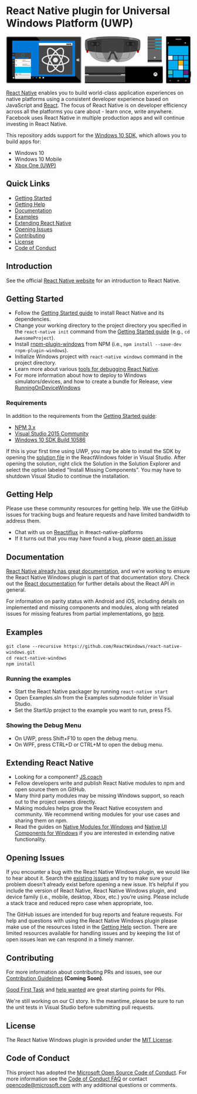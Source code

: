# React Native plugin for Universal Windows Platform (UWP)

![Hero Image with Logo](./.github/hero.png)

[React Native](http://facebook.github.io/react-native) enables you to build world-class application experiences on native platforms using a consistent developer experience based on JavaScript and [React](http://facebook.github.io/react). The focus of React Native is on developer efficiency across all the platforms you care about - learn once, write anywhere. Facebook uses React Native in multiple production apps and will continue investing in React Native.

This repository adds support for the [Windows 10 SDK](https://developer.microsoft.com/en-us/windows/downloads), which allows you to build apps for:

* Windows 10
* Windows 10 Mobile
* [Xbox One (UWP)](https://msdn.microsoft.com/en-us/windows/uwp/xbox-apps/index)

## Quick Links

* [Getting Started](#getting-started)
* [Getting Help](#getting-help)
* [Documentation](#documentation)
* [Examples](#examples)
* [Extending React Native](#extending-react-native)
* [Opening Issues](#opening-issues)
* [Contributing](#contributing)
* [License](#license)
* [Code of Conduct](#code-of-conduct)

## Introduction

See the official [React Native website](https://facebook.github.io/react-native/) for an introduction to React Native.

## Getting Started

* Follow the [Getting Started guide](http://facebook.github.io/react-native/docs/getting-started.html) to install React Native and its dependencies.
* Change your working directory to the project directory you specified in the `react-native init` command from the [Getting Started guide](http://facebook.github.io/react-native/docs/getting-started.html) (e.g., `cd AwesomeProject`).
* Install [rnpm-plugin-windows](https://www.npmjs.com/package/rnpm-plugin-windows) from NPM (i.e., `npm install --save-dev rnpm-plugin-windows`).
* Initialize Windows project with `react-native windows` command in the project directory.
* Learn more about various [tools for debugging React Native](http://facebook.github.io/react-native/docs/debugging.html).
* For more information about how to deploy to Windows simulators/devices, and how to create a bundle for Release, view [RunningOnDeviceWindows](docs/RunningOnDeviceWindows.md)

### Requirements

In addition to the requirements from the [Getting Started guide](http://facebook.github.io/react-native/docs/getting-started.html):

* [NPM 3.x](https://www.npmjs.com/package/npm)
* [Visual Studio 2015 Community](https://msdn.microsoft.com/en-us/library/dd831853.aspx)
* [Windows 10 SDK Build 10586](https://developer.microsoft.com/en-US/windows/downloads/windows-10-sdk)

If this is your first time using UWP, you may be able to install the SDK by opening the [solution file](ReactWindows/ReactNative.sln) in the ReactWindows folder in Visual Studio. After opening the solution, right click the Solution in the Solution Explorer and select the option labeled "Install Missing Components". You may have to shutdown Visual Studio to continue the installation.

## Getting Help

Please use these community resources for getting help. We use the GitHub issues for tracking bugs and feature requests and have limited bandwidth to address them.

* Chat with us on [Reactiflux](https://discord.gg/0ZcbPKXt5bWJVmUY) in #react-native-platforms
* If it turns out that you may have found a bug, please [open an issue](#opening-issues)

## Documentation

[React Native already has great documentation](http://facebook.github.io/react-native/docs), and we're working to ensure the React Native Windows plugin is part of that documentation story. Check out the [React documentation](http://facebook.github.io/react/) for further details about the React API in general.

For information on parity status with Android and iOS, including details on implemented and missing components and modules, along with related issues for missing features from partial implementations, go [here](docs/CoreParityStatus.md).

## Examples

```dos
git clone --recursive https://github.com/ReactWindows/react-native-windows.git
cd react-native-windows
npm install
```

### Running the examples

* Start the React Native packager by running `react-native start`
* Open Examples.sln from the Examples submodule folder in Visual Studio.
* Set the StartUp project to the example you want to run, press F5.

### Showing the Debug Menu

* On UWP, press Shift+F10 to open the debug menu.
* On WPF, press CTRL+D or CTRL+M to open the debug menu.

## Extending React Native

* Looking for a component? [JS.coach](https://js.coach/react-native)
* Fellow developers write and publish React Native modules to npm and open source them on GitHub.
* Many third party modules may be missing Windows support, so reach out to the project owners directly.
* Making modules helps grow the React Native ecosystem and community. We recommend writing modules for your use cases and sharing them on npm.
* Read the guides on [Native Modules for Windows](docs/NativeModulesWindows.md) and [Native UI Components for Windows](docs/NativeComponentsWindows.md) if you are interested in extending native functionality.

## Opening Issues

If you encounter a bug with the React Native Windows plugin, we would like to hear about it. Search the [existing issues](https://github.com/ReactWindows/react-native-windows/issues) and try to make sure your problem doesn’t already exist before opening a new issue. It’s helpful if you include the version of React Native, React Native Windows plugin, and device family (i.e., mobile, desktop, Xbox, etc.) you’re using. Please include a stack trace and reduced repro case when appropriate, too.

The GitHub issues are intended for bug reports and feature requests. For help and questions with using the React Native Windows plugin please make use of the resources listed in the [Getting Help](#getting-help) section. There are limited resources available for handling issues and by keeping the list of open issues lean we can respond in a timely manner.

## Contributing

For more information about contributing PRs and issues, see our [Contribution Guidelines](https://github.com/ReactWindows/react-native-windows/blob/master/CONTRIBUTING.md) **(Coming Soon)**.

[Good First Task](https://github.com/ReactWindows/react-native-windows/labels/Good%20First%20Task) and [help wanted](https://github.com/ReactWindows/react-native-windows/labels/help%20wanted) are great starting points for PRs.

We're still working on our CI story. In the meantime, please be sure to run the unit tests in Visual Studio before submitting pull requests.

## License

The React Native Windows plugin is provided under the [MIT License](LICENSE).

## Code of Conduct

This project has adopted the [Microsoft Open Source Code of Conduct](https://opensource.microsoft.com/codeofconduct/). For more information see the [Code of Conduct FAQ](https://opensource.microsoft.com/codeofconduct/faq/) or contact [opencode@microsoft.com](mailto:opencode@microsoft.com) with any additional questions or comments.
